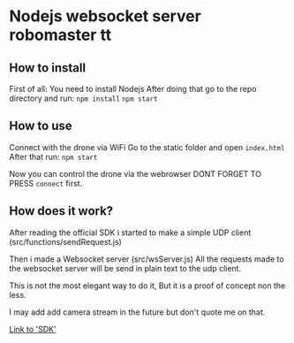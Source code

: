 # Nodejs websocket server robomaster tt


## How to install
First of all:
You need to install Nodejs 
After doing that go to the repo directory and run:
``npm install``
``npm start``

## How to use
Connect with the drone via WiFi
Go to the static folder and open ``index.html``
After that run:
``npm start``

Now you can control the drone via the webrowser
DONT FORGET TO PRESS `connect` first.

## How does it work?
After reading the official SDK i started to make a simple UDP client (src/functions/sendRequest.js)

Then i made a Websocket server (src/wsServer.js)
All the requests made to the websocket server will be send in plain text to the udp client.

This is not the most elegant way to do it, But it is a proof of concept non the less.

I may add add camera stream in the future but don't quote me on that.

[Link to 'SDK'](https://dl.djicdn.com/downloads/RoboMaster+TT/Tello_SDK_3.0_User_Guide_en.pdf)
	
